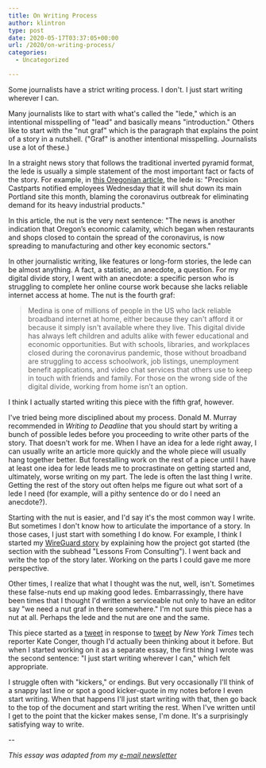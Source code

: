 ```yaml
---
title: On Writing Process
author: klintron
type: post
date: 2020-05-17T03:37:05+00:00
url: /2020/on-writing-process/
categories:
  - Uncategorized

---
```


Some journalists have a strict writing process. I don't. I just start writing wherever I can.

Many journalists like to start with what's called the "lede," which is an intentional misspelling of "lead" and basically means "introduction." Others like to start with the "nut graf" which is the paragraph that explains the point of a story in a nutshell. ("Graf" is another intentional misspelling. Journalists use a lot of these.)

In a straight news story that follows the traditional inverted pyramid format, the lede is usually a simple statement of the most important fact or facts of the story. For example, in [this Oregonian article](https://www.oregonlive.com/business/2020/04/precision-castparts-will-shut-its-main-portland-site-coronavirus-latest-blow-to-oregons-economy.html), the lede is: "Precision Castparts notified employees Wednesday that it will shut down its main Portland site this month, blaming the coronavirus outbreak for eliminating demand for its heavy industrial products." 

In this article, the nut is the very next sentence: "The news is another indication that Oregon’s economic calamity, which began when restaurants and shops closed to contain the spread of the coronavirus, is now spreading to manufacturing and other key economic sectors."

In other journalistic writing, like features or long-form stories, the lede can be almost anything. A fact, a statistic, an anecdote, a question. For my digital divide story, I went with an anecdote: a specific person who is struggling to complete her online course work because she lacks reliable internet access at home. The nut is the fourth graf:

>Medina is one of millions of people in the US who lack reliable broadband internet at home, either because they can't afford it or because it simply isn't available where they live. This digital divide has always left children and adults alike with fewer educational and economic opportunities. But with schools, libraries, and workplaces closed during the coronavirus pandemic, those without broadband are struggling to access schoolwork, job listings, unemployment benefit applications, and video chat services that others use to keep in touch with friends and family. For those on the wrong side of the digital divide, working from home isn’t an option.

I think I actually started writing this piece with the fifth graf, however.

I've tried being more disciplined about my process. Donald M. Murray recommended in *Writing to Deadline* that you should start by writing a bunch of possible ledes before you proceeding to write other parts of the story. That doesn't work for me. When I have an idea for a lede right away, I can usually write an article more quickly and the whole piece will usually hang together better. But forestalling work on the rest of a piece until I have at least one idea for lede leads me to procrastinate on getting started and, ultimately, worse writing on my part. The lede is often the last thing I write. Getting the rest of the story out often helps me figure out what sort of a lede I need (for example, will a pithy sentence do or do I need an anecdote?).

Starting with the nut is easier, and I'd say it's the most common way I write. But sometimes I don't know how to articulate the importance of a story. In those cases, I just start with something I do know. For example, I think I started my [WireGuard story](https://www.wired.com/story/wireguard-gives-linux-faster-secure-vpn/) by explaining how the project got started (the section with the subhead "Lessons From Consulting"). I went back and write the top of the story later. Working on the parts I could gave me more perspective.

Other times, I realize that what I thought was the nut, well, isn't. Sometimes these false-nuts end up making good ledes. Embarrassingly, there have been times that I thought I'd written a serviceable nut only to have an editor say "we need a nut graf in there somewhere." I'm not sure this piece has a nut at all. Perhaps the lede and the nut are one and the same.

This piece started as a [tweet](https://twitter.com/klintron/status/1246219169781043200) in response to  [tweet](https://twitter.com/kateconger/status/1246209778340122624) by _New York Times_ tech reporter Kate Conger, though I'd actually been thinking about it before. But when I started working on it as a separate essay, the first thing I wrote was the second sentence: "I just start writing wherever I can," which felt appropriate.

I struggle often with "kickers," or endings. But very occasionally I'll think of a snappy last line or spot a good kicker-quote in my notes before I  even start writing. When that happens I'll just start writing with that, then go back to the top of the document and start writing the rest. When I've written until I get to the point that the kicker makes sense, I'm done. It's a surprisingly satisfying way to write.

--

_This essay was adapted from my [e-mail newsletter](https://klintron.com/newsletter/)_